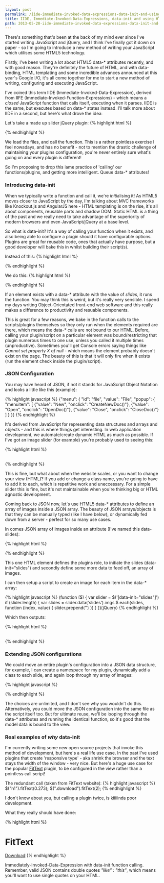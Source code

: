 ```yaml
---
layout: post
permalink: /iide-immediate-invoked-data-expressions-data-init-and-using-html5-to-call-your-javascript/jquery
title: IIDE, Immediate-Invoked-Data-Expressions, data-init and using HTML5 to call your JavaScript/jQuery
path: 2013-05-28-iide-immediate-invoked-data-expressions-data-init-and-using-html5-to-call-your-javascript-jquery.md
---
```


There's something that's been at the back of my mind ever since I've started writing JavaScript and jQuery, and I think I've finally got it down on paper - so I'm going to introduce a new method of writing your JavaScript which utilises some HTML5 technology.

Firstly, I've been writing a lot about HTML5 data-&#42; attributes recently, and with good reason. They're definitely the future of HTML, and with data-binding, HTML templating and some incredible advances announced at this year's Google I/O, it's all come together for me to start a new method of writing, configuring and executing JavaScript.

I've coined this term IIDE (Immediate-Invoked-Data-Expression), derived from IIFE (Immediate-Invoked-Function-Expressions) - which means a _closed_ JavaScript function that calls itself, executing when it parses. IIDE is the same, but executes based on data-&#42; states instead. I'll talk more about IIDE in a second, but here's what drove the idea:

Let's take a made up slider jQuery plugin:
{% highlight html %}
<script src="js/vendor/jquery.min.js"></script>
<script src="js/slider.min.js"></script>
<script>
  $(function () {
    $('#slider').mySlider()
  })
</script>
{% endhighlight %}

We load the files, and call the function. This is a rather pointless exercise I feel nowadays, and has no benefit - not to mention the drastic challenge of maintaining your plugins configuration, you're never entirely sure what's going on and every plugin is different!

So I'm proposing to drop this lame practice of 'calling' our functions/plugins, and getting more intelligent. Queue data-&#42; attributes!

### Introducing data-init
When we typically write a function and call it, we're *init*ialising it! As HTML5 moves closer to JavaScript by the day, I'm talking about MVC frameworks like Knockout.js and AngularJS here - HTML templating is on the rise, it's all about components, reusable parts and shadow DOM. Static HTML is a thing of the past and we really need to take advantage of the superiority of modern browsers and even JavaScript/jQuery at a base level.

So what is data-init? It's a way of calling your function when it exists, and also being able to configure a plugin should it have configurable options. Plugins are great for reusable code, ones that actually have purpose, but a good developer will bake this in whilst building their script(s).

Instead of this:
{% highlight html %}
<script>
  $(function () {
    $('#slider').mySlider()
  })
</script>
{% endhighlight %}

We do this:
{% highlight html %}
<div class="slides" data-init="slides"></div>
{% endhighlight %}

If an element exists with a data-&#42; attribute with the value of _slides_, it runs the function. You may think this is weird, but it's really very sensible. I spend my days writing Object-Orientated front-end web software and this really makes a difference to productivity and resuable components.

This is great for a few reasons, we bake in the function calls to the scripts/plugins themselves so they only run when the elements required are there, which means the data-&#42; calls are not bound to our HTML. Before, calling your plugin/script on a particular element was bound/restricting that plugin numerous times to one use, unless you called it multiple times (unproductive). Sometimes you'll get Console errors saying things like _Cannot set property X of null_ - which means the element probably doesn't exist on the page. The beauty of this is that it will only fire when it exists (run the element check inside the plugin/script).

### JSON Configuration
You may have heard of JSON, if not it stands for JavaScript Object Notation and looks a little like this (example):

{% highlight javascript %}
{"menu": {
  "id": "file",
  "value": "File",
  "popup": {
    "menuitem": [
      {"value": "New", "onclick": "CreateNewDoc()"},
      {"value": "Open", "onclick": "OpenDoc()"},
      {"value": "Close", "onclick": "CloseDoc()"}
    ]
  }
}}
{% endhighlight %}

It's derived from JavaScript for representing data structures and arrays and objects - and this is where things get interesting. In web application development, we automate/create dynamic HTML as much as possible. If I've got an image slider (for example) you're probably used to seeing this:

{% highlight html %}
<div class="slides">
  <img src="img/slides/img-1.jpg" alt="">
  <img src="img/slides/img-2.jpg" alt="">
  <img src="img/slides/img-3.jpg" alt="">
  <img src="img/slides/img-4.jpg" alt="">
  <img src="img/slides/img-5.jpg" alt="">
</div>
{% endhighlight %}

This is fine, but what about when the website scales, or you want to change your view (HTML)? If you add or change a class name, you're going to have to add it to each, which is repetitive work and uneccessary. For a simple slider this is fine, but it's not maintainable when you're thinking big or HTML agnostic development.

Coming back to JSON now, let's use HTML5 data-&#42; attributes to define an array of images inside a JSON array. The beauty of JSON arrays/objects is that they can be manually typed (like I have below), or dynamically fed down from a server - perfect for so many use cases.

In comes JSON array of images inside an attribute (I've named this data-slides):

{% highlight html %}
<div class="" data-init="slides" data-slides='{
  "imgs" : [
    "img/slides/img-1.jpg",
    "img/slides/img-2.jpg",
    "img/slides/img-3.jpg",
    "img/slides/img-4.jpg",
    "img/slides/img-5.jpg"
  ]
}'></div>
{% endhighlight %}

This one HTML element defines the plugins role, to initiate the slides (data-init="slides") and secondly define some more data to feed off, an array of images.

I can then setup a script to create an image for each item in the data-&#42; array:

{% highlight javascript %}
(function ($) {
  var slider = $('[data-init="slides"]')
  if (slider.length) {
    var slides = slider.data('slides').imgs
    $.each(slides, function (index, value) {
      slider.prepend('<img src="' + value + '" alt="">')
    })
  }
})(jQuery)
{% endhighlight %}

Which then outputs:

{% highlight html %}
<div class="" data-init="slides" data-slides='{"imgs" : ["img/slides/img-1.jpg","img/slides/img-2.jpg","img/slides/img-3.jpg","img/slides/img-4.jpg","img/slides/img-5.jpg"]}'>
  <img src="img/slides/img-1.jpg" alt="">
  <img src="img/slides/img-2.jpg" alt="">
  <img src="img/slides/img-3.jpg" alt="">
  <img src="img/slides/img-4.jpg" alt="">
  <img src="img/slides/img-5.jpg" alt="">
</div>
{% endhighlight %}

### Extending JSON configurations
We could move an entire plugin's configuration into a JSON data structure, for example, I can create a namespace for my plugin, dynamically add a class to each slide, and again loop through my array of images:

{% highlight javascript %}
<div class="" data-init="slides" data-slides='
  {"slides" : {
    "namespace" : "my-slides",
    "class"     : "slide-item",
    "imgs" : [
      "img/slides/img-1.jpg",
      "img/slides/img-2.jpg",
      "img/slides/img-3.jpg",
      "img/slides/img-4.jpg",
      "img/slides/img-5.jpg"
    ]
  }
}'>
{% endhighlight %}

The choices are unlimited, and I don't see why you wouldn't do this. Alternatively, you could move the JSON configuration into the same file as the script itself too. But for ultimate reuse, we'll be looping through the data-&#42; attributes and running the identical function, so it's good that the model data is bound to the view.

### Real examples of _why_ data-init
I'm currently writing some new open source projects that invoke this method of development, but here's a real life use case. In the past I've used plugins that create 'responsive type' - aka shrink the browser and the text stays the width of the window - very nice. But here's a huge use case for the popular [FitText](http://fittextjs.com) plugin, to be configured in the view rather than a pointless call script!

The redundant call (taken from FitText website):
{% highlight javascript %}
$("h1").fitText(0.273);
$(".download").fitText(2);
{% endhighlight %}

I don't know about you, but calling a plugin twice, is kiiiiinda poor development.

What they really should have done:

{% highlight html %}
<html>
  <head>
  <script src="js/vendor/jquery.min.js"></script>
  <script src="js/fittext.min.js"></script>
  </head>
  <body data-init="fittext">
    <h1 data-fittext='{"font-size" : "0.273"}'>FitText</h1>
    <a href="#" data-fittext='{"max-font-size" : "2"}'>Download</a>
  </body>
</html>
{% endhighlight %}

Immediately-Invoked-Data-Expression with data-init function calling. Remember, valid JSON contains double quotes _"like" : "this"_, which means you'll want to use single quotes on your HTML.

